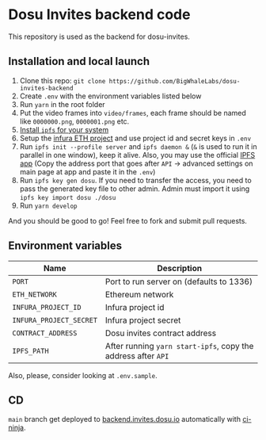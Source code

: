 # Dosu Invites backend code

This repository is used as the backend for dosu-invites.

## Installation and local launch

1. Clone this repo: `git clone https://github.com/BigWhaleLabs/dosu-invites-backend`
2. Create `.env` with the environment variables listed below
3. Run `yarn` in the root folder
4. Put the video frames into `video/frames`, each frame should be named like `0000000.png`, `0000001.png` etc.
5. [Install `ipfs` for your system](https://docs.ipfs.io/install/command-line/#official-distributions)
6. Setup the [infura ETH project](https://infura.io/dashboard) and use project id and secret keys in `.env`
7. Run `ipfs init --profile server` and `ipfs daemon &` (`&` is used to run it in parallel in one window), keep it alive. Also, you may use the official [IPFS app](https://docs.ipfs.io/install/ipfs-desktop/) (Copy the address port that goes after `API` -> advanced settings on main page at app and paste it in the `.env`)
8. Run `ipfs key gen dosu`. If you need to transfer the access, you need to pass the generated key file to other admin. Admin must import it using `ipfs key import dosu ./dosu`
9. Run `yarn develop`

And you should be good to go! Feel free to fork and submit pull requests.

## Environment variables

| Name                    | Description                                                   |
| ----------------------- | ------------------------------------------------------------- |
| `PORT`                  | Port to run server on (defaults to 1336)                      |
| `ETH_NETWORK`           | Ethereum network                                              |
| `INFURA_PROJECT_ID`     | Infura project id                                             |
| `INFURA_PROJECT_SECRET` | Infura project secret                                         |
| `CONTRACT_ADDRESS`      | Dosu invites contract address                                 |
| `IPFS_PATH`             | After running `yarn start-ipfs`, copy the address after `API` |

Also, please, consider looking at `.env.sample`.

## CD

`main` branch get deployed to [backend.invites.dosu.io](https://backend.invites.dosu.io) automatically with [ci-ninja](https://github.com/backmeupplz/ci-ninja).
